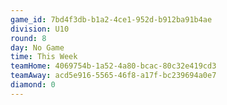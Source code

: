 ```yaml
---
game_id: 7bd4f3db-b1a2-4ce1-952d-b912ba91b4ae
division: U10
round: 8
day: No Game
time: This Week
teamHome: 4069754b-1a52-4a80-bcac-80c32e419cd3
teamAway: acd5e916-5565-46f8-a17f-bc239694a0e7
diamond: 0
---
```

